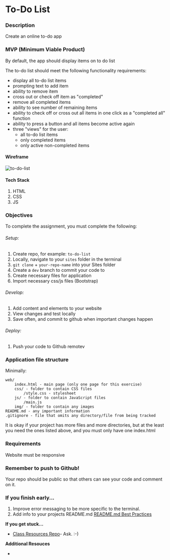 # To-Do List

### Description

Create an online to-do app

### MVP (Minimum Viable Product)

By default, the app should display items on to do list

The to-do list should meet the following functionality requirements:

- display all to-do list items
- prompting text to add item
- ability to remove item
- cross out or check off item as "completed"
- remove all completed items
- ability to see number of remaining items
- ability to check off or cross out all items in one click as a "completed all" function
- ability to press a button and all items become active again
- three "views" for the user:
  - all to-do list items
  - only completed items
  - only active non-completed items

#### Wireframe

![to-do-list](to-do-list.gif)

#### Tech Stack

1. HTML
2. CSS
3. JS

### Objectives

To complete the assignment, you must complete the following:

###### Setup:

1. Create repo, for example: `to-do-list`
2. Locally, navigate to your `sites` folder in the terminal
3. `git clone` + `your-repo-name` into your Sites folder
4. Create a `dev` branch to commit your code to
5. Create necessary files for application
6. Import necessary css/js files (Bootstrap)

<!-- ###### Optional Setup for eslint

1. in your repo top directory,
2. `npm init`
3. `eslint --init`
4. add the following line to your `.gitignore`
   1. `node_modules/` -->

###### Develop:

1. Add content and elements to your website
2. View changes and test locally
3. Save often, and commit to github when important changes happen

###### Deploy:

1. Push your code to Github remotev

### Application file structure

Minimally:

```
web/
    index.html - main page (only one page for this exercise)
    css/ - folder to contain CSS files
        /style.css - stylesheet
    js/ - folder to contain JavaScript files
        /main.js
    img/ - folder to contain any images
README.md - any important information
.gitignore - file that omits any directory/file from being tracked
```

It is okay if your project has more files and more directories, but at the least you need the ones listed above, and you must only have one index.html

### Requirements

Website must be responsive

### Remember to push to Github!

Your repo should be public so that others can see your code and comment on it.

### If you finish early...

1. Improve error messaging to be more specific to the terminal.
2. Add info to your projects README.md [README.md Best Practices](https://gist.github.com/PurpleBooth/109311bb0361f32d87a2)

**If you get stuck...**

- [Class Resources Repo](https://github.com/bootcamp-students/Resources)- Ask. :-)

**Additional Resouces**

- []()
